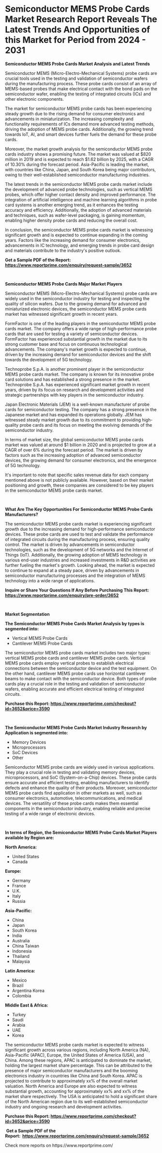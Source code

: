 <p><h1>Semiconductor MEMS Probe Cards Market Research Report Reveals The Latest Trends And Opportunities of this Market for Period from 2024 - 2031</h1></p><p><strong>Semiconductor MEMS Probe Cards Market Analysis and Latest Trends</strong></p>
<p><p>Semiconductor MEMS (Micro-Electro-Mechanical Systems) probe cards are crucial tools used in the testing and validation of semiconductor wafers during the manufacturing process. These probe cards consist of an array of MEMS-based probes that make electrical contact with the bond pads on the semiconductor wafer, enabling the testing of integrated circuits (ICs) and other electronic components.</p><p>The market for semiconductor MEMS probe cards has been experiencing steady growth due to the rising demand for consumer electronics and advancements in miniaturization. The increasing complexity and functionality requirements of ICs demand more advanced testing methods, driving the adoption of MEMS probe cards. Additionally, the growing trend towards IoT, AI, and smart devices further fuels the demand for these probe cards.</p><p>Moreover, the market growth analysis for the semiconductor MEMS probe cards industry shows a promising future. The market was valued at $820 million in 2019 and is expected to reach $1.62 billion by 2025, with a CAGR of 10.30% during the forecast period. Asia-Pacific is leading the market, with countries like China, Japan, and South Korea being major contributors, owing to their well-established semiconductor manufacturing industries.</p><p>The latest trends in the semiconductor MEMS probe cards market include the development of advanced probe technologies, such as vertical MEMS probes, which offer higher contact density and improved performance. The integration of artificial intelligence and machine learning algorithms in probe card systems is another emerging trend, as it enhances the testing accuracy and efficiency. Additionally, the adoption of advanced materials and techniques, such as wafer-level packaging, is gaining momentum, enabling higher density probe cards and reducing the overall cost.</p><p>In conclusion, the semiconductor MEMS probe cards market is witnessing significant growth and is expected to continue expanding in the coming years. Factors like the increasing demand for consumer electronics, advancements in IC technology, and emerging trends in probe card design and materials contribute to the industry's positive outlook.</p></p>
<p><strong>Get a Sample PDF of the Report:&nbsp; <a href="https://www.reportprime.com/enquiry/request-sample/3652">https://www.reportprime.com/enquiry/request-sample/3652</a></strong></p>
<p>&nbsp;</p>
<p><strong>Semiconductor MEMS Probe Cards Major Market Players</strong></p>
<p><p>Semiconductor MEMS (Micro-Electro-Mechanical Systems) probe cards are widely used in the semiconductor industry for testing and inspecting the quality of silicon wafers. Due to the growing demand for advanced and miniaturized electronic devices, the semiconductor MEMS probe cards market has witnessed significant growth in recent years. </p><p>FormFactor is one of the leading players in the semiconductor MEMS probe cards market. The company offers a wide range of high-performance probe cards that are used for testing a variety of semiconductor devices. FormFactor has experienced substantial growth in the market due to its strong customer base and focus on continuous technological advancements. The company's market growth is expected to continue, driven by the increasing demand for semiconductor devices and the shift towards the development of 5G technology.</p><p>Technoprobe S.p.A. is another prominent player in the semiconductor MEMS probe cards market. The company is known for its innovative probe card solutions and has established a strong presence in the market. Technoprobe S.p.A. has experienced significant market growth in recent years, driven by its focus on research and development activities and strategic partnerships with key players in the semiconductor industry.</p><p>Japan Electronic Materials (JEM) is a well-known manufacturer of probe cards for semiconductor testing. The company has a strong presence in the Japanese market and has expanded its operations globally. JEM has witnessed steady market growth due to its commitment to providing high-quality probe cards and its focus on meeting the evolving demands of the semiconductor industry.</p><p>In terms of market size, the global semiconductor MEMS probe cards market was valued at around $1 billion in 2020 and is projected to grow at a CAGR of over 6% during the forecast period. The market is driven by factors such as the increasing adoption of advanced semiconductor devices, the growing demand for consumer electronics, and the emergence of 5G technology.</p><p>It's important to note that specific sales revenue data for each company mentioned above is not publicly available. However, based on their market positioning and growth, these companies are considered to be key players in the semiconductor MEMS probe cards market.</p></p>
<p>&nbsp;</p>
<p><strong>What Are The Key Opportunities For Semiconductor MEMS Probe Cards Manufacturers?</strong></p>
<p><p>The semiconductor MEMS probe cards market is experiencing significant growth due to the increasing demand for high-performance semiconductor devices. These probe cards are used to test and validate the performance of integrated circuits during the manufacturing process, ensuring quality control. The market is driven by advancements in semiconductor technologies, such as the development of 5G networks and the Internet of Things (IoT). Additionally, the growing adoption of MEMS technology in various end-user industries and increased investments in R&D activities are further fueling the market's growth. Looking ahead, the market is expected to continue to expand at a steady pace, driven by advancements in semiconductor manufacturing processes and the integration of MEMS technology into a wide range of applications.</p></p>
<p><strong>Inquire or Share Your Questions If Any Before Purchasing This Report: <a href="https://www.reportprime.com/enquiry/pre-order/3652">https://www.reportprime.com/enquiry/pre-order/3652</a></strong></p>
<p>&nbsp;</p>
<p><strong>Market Segmentation</strong></p>
<p><strong>The Semiconductor MEMS Probe Cards Market Analysis by types is segmented into:</strong></p>
<p><ul><li>Vertical MEMS Probe Cards</li><li>Cantilever MEMS Probe Cards</li></ul></p>
<p><p>The semiconductor MEMS probe cards market includes two major types: vertical MEMS probe cards and cantilever MEMS probe cards. Vertical MEMS probe cards employ vertical probes to establish electrical connections between the semiconductor device and the test equipment. On the other hand, cantilever MEMS probe cards use horizontal cantilever beams to make contact with the semiconductor device. Both types of probe cards play a crucial role in the testing and validation of semiconductor wafers, enabling accurate and efficient electrical testing of integrated circuits.</p></p>
<p><strong>Purchase this Report:&nbsp;<a href="https://www.reportprime.com/checkout?id=3652&price=3590">https://www.reportprime.com/checkout?id=3652&price=3590</a></strong></p>
<p>&nbsp;</p>
<p><strong>The Semiconductor MEMS Probe Cards Market Industry Research by Application is segmented into:</strong></p>
<p><ul><li>Memory Devices</li><li>Microprocessors</li><li>SoC Devices</li><li>Other</li></ul></p>
<p><p>Semiconductor MEMS probe cards are widely used in various applications. They play a crucial role in testing and validating memory devices, microprocessors, and SoC (System-on-a-Chip) devices. These probe cards ensure accurate and efficient testing, enabling manufacturers to identify defects and enhance the quality of their products. Moreover, semiconductor MEMS probe cards find application in other markets as well, such as consumer electronics, automotive, telecommunications, and medical devices. The versatility of these probe cards makes them essential components in the semiconductor industry, enabling reliable and precise testing of a wide range of electronic devices.</p></p>
<p>&nbsp;</p>
<p><strong>In terms of Region, the Semiconductor MEMS Probe Cards Market Players available by Region are:</strong></p>
<p>
    <p> <strong> North America: </strong>
        <ul>
            <li>United States</li>
            <li>Canada</li>
        </ul>
        </p> 
    <p> <strong> Europe: </strong>
        <ul>
            <li>Germany</li>
            <li>France</li>
            <li>U.K.</li>
            <li>Italy</li>
            <li>Russia</li>
        </ul>
        </p> 
    <p> <strong> Asia-Pacific: </strong>
        <ul>
            <li>China</li>
            <li>Japan</li>
            <li>South Korea</li>
            <li>India</li>
            <li>Australia</li>
            <li>China Taiwan</li>
            <li>Indonesia</li>
            <li>Thailand</li>
            <li>Malaysia</li>
        </ul>
        </p> 
    <p> <strong> Latin America: </strong>
        <ul>
            <li>Mexico</li>
            <li>Brazil</li>
            <li>Argentina Korea</li>
            <li>Colombia</li>
        </ul>
        </p> 
    <p> <strong> Middle East & Africa: </strong>
        <ul>
            <li>Turkey</li>
            <li>Saudi</li>
            <li>Arabia</li>
            <li>UAE</li>
            <li>Korea</li>
        </ul>
    </p>
    </p>
<p><p>The semiconductor MEMS probe cards market is expected to witness significant growth across various regions, including North America (NA), Asia-Pacific (APAC), Europe, the United States of America (USA), and China. Among these regions, APAC is anticipated to dominate the market, holding the largest market share percentage. This can be attributed to the presence of major semiconductor manufacturers and the booming electronics industry in countries like China and South Korea. APAC is projected to contribute to approximately xx% of the overall market valuation. North America and Europe are also expected to witness substantial growth, accounting for approximately xx% and xx% of the market share respectively. The USA is anticipated to hold a significant share of the North American region due to its well-established semiconductor industry and ongoing research and development activities.</p></p>
<p><strong>Purchase this Report: <a href="https://www.reportprime.com/checkout?id=3652&price=3590">https://www.reportprime.com/checkout?id=3652&price=3590</a></strong></p>
<p>&nbsp;<strong>Get a Sample PDF of the Report:&nbsp;&nbsp;<a href="https://www.reportprime.com/enquiry/request-sample/3652">https://www.reportprime.com/enquiry/request-sample/3652</a></strong></p>
<p><strong></strong></p>
<p>Check more reports on https://www.reportprime.com/</p>